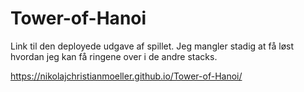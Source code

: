 # Tower-of-Hanoi

Link til den deployede udgave af spillet. Jeg mangler stadig at få løst hvordan jeg kan få ringene over i de andre stacks.

https://nikolajchristianmoeller.github.io/Tower-of-Hanoi/

